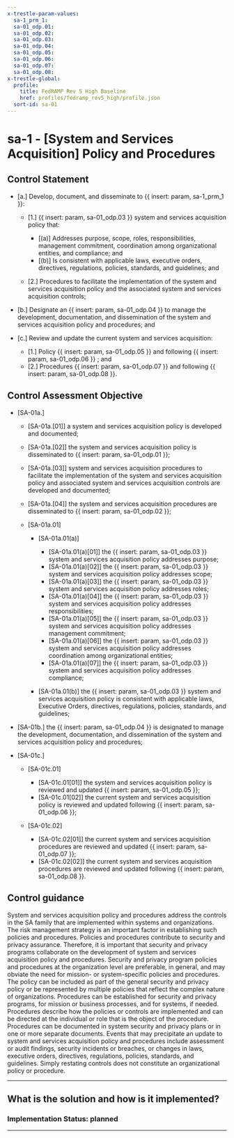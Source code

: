 ```yaml
---
x-trestle-param-values:
  sa-1_prm_1:
  sa-01_odp.01:
  sa-01_odp.02:
  sa-01_odp.03:
  sa-01_odp.04:
  sa-01_odp.05:
  sa-01_odp.06:
  sa-01_odp.07:
  sa-01_odp.08:
x-trestle-global:
  profile:
    title: FedRAMP Rev 5 High Baseline
    href: profiles/fedramp_rev5_high/profile.json
  sort-id: sa-01
---
```


# sa-1 - \[System and Services Acquisition\] Policy and Procedures

## Control Statement

- \[a.\] Develop, document, and disseminate to {{ insert: param, sa-1_prm_1 }}:

  - \[1.\] {{ insert: param, sa-01_odp.03 }} system and services acquisition policy that:

    - \[(a)\] Addresses purpose, scope, roles, responsibilities, management commitment, coordination among organizational entities, and compliance; and
    - \[(b)\] Is consistent with applicable laws, executive orders, directives, regulations, policies, standards, and guidelines; and

  - \[2.\] Procedures to facilitate the implementation of the system and services acquisition policy and the associated system and services acquisition controls;

- \[b.\] Designate an {{ insert: param, sa-01_odp.04 }} to manage the development, documentation, and dissemination of the system and services acquisition policy and procedures; and

- \[c.\] Review and update the current system and services acquisition:

  - \[1.\] Policy {{ insert: param, sa-01_odp.05 }} and following {{ insert: param, sa-01_odp.06 }} ; and
  - \[2.\] Procedures {{ insert: param, sa-01_odp.07 }} and following {{ insert: param, sa-01_odp.08 }}.

## Control Assessment Objective

- \[SA-01a.\]

  - \[SA-01a.[01]\] a system and services acquisition policy is developed and documented;
  - \[SA-01a.[02]\] the system and services acquisition policy is disseminated to {{ insert: param, sa-01_odp.01 }};
  - \[SA-01a.[03]\] system and services acquisition procedures to facilitate the implementation of the system and services acquisition policy and associated system and services acquisition controls are developed and documented;
  - \[SA-01a.[04]\] the system and services acquisition procedures are disseminated to {{ insert: param, sa-01_odp.02 }};
  - \[SA-01a.01\]

    - \[SA-01a.01(a)\]

      - \[SA-01a.01(a)[01]\] the {{ insert: param, sa-01_odp.03 }} system and services acquisition policy addresses purpose;
      - \[SA-01a.01(a)[02]\] the {{ insert: param, sa-01_odp.03 }} system and services acquisition policy addresses scope;
      - \[SA-01a.01(a)[03]\] the {{ insert: param, sa-01_odp.03 }} system and services acquisition policy addresses roles;
      - \[SA-01a.01(a)[04]\] the {{ insert: param, sa-01_odp.03 }} system and services acquisition policy addresses responsibilities;
      - \[SA-01a.01(a)[05]\] the {{ insert: param, sa-01_odp.03 }} system and services acquisition policy addresses management commitment;
      - \[SA-01a.01(a)[06]\] the {{ insert: param, sa-01_odp.03 }} system and services acquisition policy addresses coordination among organizational entities;
      - \[SA-01a.01(a)[07]\] the {{ insert: param, sa-01_odp.03 }} system and services acquisition policy addresses compliance;

    - \[SA-01a.01(b)\] the {{ insert: param, sa-01_odp.03 }} system and services acquisition policy is consistent with applicable laws, Executive Orders, directives, regulations, policies, standards, and guidelines;

- \[SA-01b.\] the {{ insert: param, sa-01_odp.04 }} is designated to manage the development, documentation, and dissemination of the system and services acquisition policy and procedures;

- \[SA-01c.\]

  - \[SA-01c.01\]

    - \[SA-01c.01[01]\] the system and services acquisition policy is reviewed and updated {{ insert: param, sa-01_odp.05 }};
    - \[SA-01c.01[02]\] the current system and services acquisition policy is reviewed and updated following {{ insert: param, sa-01_odp.06 }};

  - \[SA-01c.02\]

    - \[SA-01c.02[01]\] the current system and services acquisition procedures are reviewed and updated {{ insert: param, sa-01_odp.07 }};
    - \[SA-01c.02[02]\] the current system and services acquisition procedures are reviewed and updated following {{ insert: param, sa-01_odp.08 }}.

## Control guidance

System and services acquisition policy and procedures address the controls in the SA family that are implemented within systems and organizations. The risk management strategy is an important factor in establishing such policies and procedures. Policies and procedures contribute to security and privacy assurance. Therefore, it is important that security and privacy programs collaborate on the development of system and services acquisition policy and procedures. Security and privacy program policies and procedures at the organization level are preferable, in general, and may obviate the need for mission- or system-specific policies and procedures. The policy can be included as part of the general security and privacy policy or be represented by multiple policies that reflect the complex nature of organizations. Procedures can be established for security and privacy programs, for mission or business processes, and for systems, if needed. Procedures describe how the policies or controls are implemented and can be directed at the individual or role that is the object of the procedure. Procedures can be documented in system security and privacy plans or in one or more separate documents. Events that may precipitate an update to system and services acquisition policy and procedures include assessment or audit findings, security incidents or breaches, or changes in laws, executive orders, directives, regulations, policies, standards, and guidelines. Simply restating controls does not constitute an organizational policy or procedure.

______________________________________________________________________

## What is the solution and how is it implemented?

<!-- For implementation status enter one of: implemented, partial, planned, alternative, not-applicable -->

<!-- Note that the list of rules under ### Rules: is read-only and changes will not be captured after assembly to JSON -->

<!-- Add control implementation description here for control: sa-1 -->

### Implementation Status: planned

______________________________________________________________________
